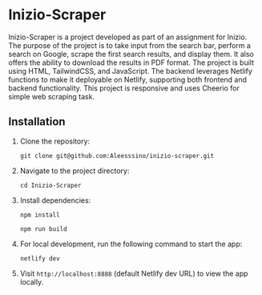 # Inizio-Scraper

Inizio-Scraper is a project developed as part of an assignment for Inizio. The purpose of the project is to take input from the search bar, perform a search on Google, scrape the first search results, and display them. It also offers the ability to download the results in PDF format. The project is built using HTML, TailwindCSS, and JavaScript. The backend leverages Netlify functions to make it deployable on Netlify, supporting both frontend and backend functionality. This project is responsive and uses Cheerio for simple web scraping task.

## Installation

1. Clone the repository:

   ```
   git clone git@github.com:Aleesssino/inizio-scraper.git
   ```

2. Navigate to the project directory:

   ```
   cd Inizio-Scraper

   ```

3. Install dependencies:

   ```
   npm install
   ```

   ```
   npm run build
   ```

4. For local development, run the following command to start the app:

   ```
   netlify dev
   ```

5. Visit `http://localhost:8888` (default Netlify dev URL) to view the app locally.
